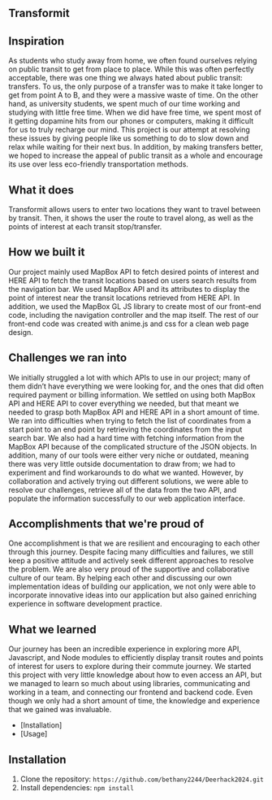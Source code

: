 ## Transformit


## Inspiration
As students who study away from home, we often found ourselves relying on public transit to get from place to place. While this was often perfectly acceptable, there was one thing we always hated about public transit: transfers. To us, the only purpose of a transfer was to make it take longer to get from point A to B, and they were a massive waste of time. On the other hand, as university students, we spent much of our time working and studying with little free time. When we did have free time, we spent most of it getting dopamine hits from our phones or computers, making it difficult for us to truly recharge our mind. This project is our attempt at resolving these issues by giving people like us something to do to slow down and relax while waiting for their next bus. In addition, by making transfers better, we hoped to increase the appeal of public transit as a whole and encourage its use over less eco-friendly transportation methods.


## What it does
Transformit allows users to enter two locations they want to travel between by transit. Then, it shows the user the route to travel along, as well as the points of interest at each transit stop/transfer.


## How we built it
Our project mainly used MapBox API to fetch desired points of interest and HERE API to fetch the transit locations based on users search results from the navigation bar. We used MapBox API and its attributes to display the point of interest near the transit locations retrieved  from HERE API. In addition, we used the MapBox GL JS library to create most of our front-end code, including the navigation controller and the map itself. The rest of our front-end code was created with anime.js and css for a clean web page design.



## Challenges we ran into
We initially struggled a lot with which APIs to use in our project; many of them didn’t have everything we were looking for, and the ones that did often required payment or billing information. We settled on using both MapBox API and HERE API to cover everything we needed, but that meant we needed to grasp both MapBox API and HERE API in a short amount of time. We ran into difficulties when trying to fetch the list of coordinates from a start point to an end point by retrieving the coordinates from the input search bar. We also had a hard time with fetching information from the MapBox API because of the complicated structure of the JSON objects. In addition, many of our tools were either very niche or outdated, meaning there was very little outside documentation to draw from; we had to experiment and find workarounds to do what we wanted. However, by collaboration and actively trying out different solutions, we were able to resolve our challenges, retrieve all of the data from the two API, and populate the information successfully to our web application interface. 



## Accomplishments that we're proud of
One accomplishment is that we are resilient and encouraging to each other through this journey. Despite facing many difficulties and failures, we still keep a positive attitude and actively seek different approaches to resolve the problem. We are also very proud of the supportive and collaborative culture of our team. By helping each other and discussing our own implementation ideas of building our application, we not only were able to incorporate innovative ideas into our application but also gained enriching experience in software development practice.



## What we learned

Our journey has been an incredible experience in exploring more API, Javascript, and Node modules to efficiently display transit routes and points of interest for users to explore during their commute journey. We started this project with very little knowledge about how to even access an API, but we managed to learn so much about using libraries, communicating and working in a team, and connecting our frontend and backend code. Even though we only had a short amount of time, the knowledge and experience that we gained was invaluable.



- [Installation]
- [Usage]


## Installation

1. Clone the repository: `https://github.com/bethany2244/Deerhack2024.git`
2. Install dependencies: `npm install`




